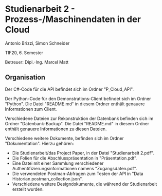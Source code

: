 # Studienarbeit 2 - Prozess-/Maschinendaten in der Cloud

Antonio Brizzi, Simon Schneider

TIF20, 6. Semester

Betreuer: Dipl.-Ing. Marcel Matt

## Organisation

Der C#-Code für die API befindet sich im Ordner "P_Cloud_API".

Der Python-Code für den Demonstrations-Client befindet sich im Ordner "Python". Die Datei "README.md" in diesem Ordner enthält genauere Informationen zum Client.

Verschiedene Dateien zur Rekonstruktion der Datenbank befinden sich im Ordner "Datenbank-Backup". Die Datei "README.md" in diesem Ordner enthält genauere Informationen zu diesen Dateien.

Verschiedene weitere Dokumente, befinden sich im Ordner "Dokumentation". Hierzu gehören:
- Die Studienarbeit/das Project Paper, in der Datei "Studienarbeit 2.pdf".
- Die Folien für die Abschlusspräsentation in "Präsentation.pdf".
- Eine Datei mit einer Sammlung verschiedener Authentifizierungsinformationen namens "Zugangsdaten.pdf".
- Die verwendeten Postman-Abfragen zum Testen der API in "Data Historian.postman_collection.json".
- Verschiedene weitere Designdokumente, die während der Studienarbeit erstellt wurden.